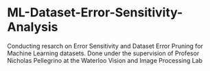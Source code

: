 # ML-Dataset-Error-Sensitivity-Analysis
Conducting resarch on Error Sensitivity and Dataset Error Pruning for Machine Learning datasets. Done under the supervision of Profesor Nicholas Pellegrino at the Waterloo Vision and Image Processing Lab
